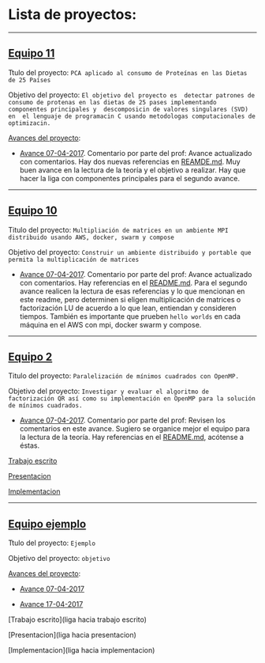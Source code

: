 # Lista de proyectos:

---

## [Equipo 11](equipo_11)

Ttulo del proyecto: `PCA aplicado al consumo de Proteínas en las Dietas de 25 Países`

Objetivo del proyecto: `El objetivo del proyecto es 
detectar patrones de consumo de protenas en las dietas
de 25 pases implementando componentes principales y 
descomposicin de valores singulares (SVD) en 
el lenguaje de programacin C usando metodologas
computacionales de optimizacin.`

[Avances del proyecto](equipo_11):

* [Avance 07-04-2017](equipo_11/avance_07_04_2017). Comentario por parte del prof: Avance actualizado con comentarios. Hay dos nuevas referencias en [REAMDE.md](equipo_11). Muy buen avance en la lectura de la teoría y el objetivo a realizar. Hay que hacer la liga con componentes principales para el segundo avance.

---

## [Equipo 10](equipo_10)

Titulo del proyecto: `Multipliación de matrices en un ambiente MPI distribuido usando AWS, docker, swarm y compose`

Objetivo del proyecto: `Construir un ambiente distribuido y portable que permita la multiplicación de matrices`

* [Avance 07-04-2017](equipo_10/avance_07_04_2017). Comentario por parte del prof: Avance actualizado con comentarios. Hay referencias en el [README.md](equipo_10). Para el segundo avance realicen la lectura de esas referencias y lo que mencionan en este readme, pero determinen si eligen multiplicación de matrices o factorización LU de acuerdo a lo que lean, entiendan y consideren tiempos. También es importante que prueben `hello worlds` en cada máquina en el AWS con mpi, docker swarm y compose.

---

## [Equipo 2](Equipo_2)

Titulo del proyecto: `Paralelización de mínimos cuadrados con OpenMP.`

Objetivo del proyecto: `Investigar y evaluar el algoritmo de factorización QR así como su implementación en OpenMP para la solución de mínimos cuadrados.` 

* [Avance 07-04-2017](Equipo_2/avance_07_04_2017). Comentario por parte del prof: Revisen los comentarios en este avance. Sugiero se organice mejor el equipo para la lectura de la teoría. Hay referencias en el [README.md](Equipo_2), acótense a éstas.


[Trabajo escrito](https://drive.google.com/file/d/0B5IJ1w6MjxegRWE1dm10T2FuMzA/view?usp=sharing)

[Presentacion](https://drive.google.com/drive/folders/0B5IJ1w6MjxegRHgwS090WFNLdWM?usp=sharing)

[Implementacion](https://drive.google.com/drive/folders/0B5IJ1w6MjxegcWhTdXFvZnljeHc?usp=sharing)

---

## [Equipo ejemplo](equipo_ejemplo)

Ttulo del proyecto: `Ejemplo`

Objetivo del proyecto: `objetivo`

[Avances del proyecto](equipo_ejemplo):

* [Avance 07-04-2017](equipo_ejemplo/avance_07_04_2017)

* [Avance 17-04-2017](equipo_ejemplo/avance_17_04_2017)

[Trabajo escrito](liga hacia trabajo escrito)

[Presentacion](liga hacia presentacion)

[Implementacion](liga hacia implementacion)



